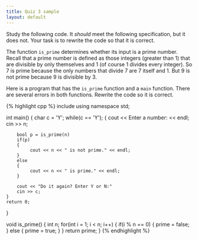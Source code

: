 ```yaml
---
title: Quiz 3 sample
layout: default
---
```


Study the following code. It *should* meet the following
specification, but it does not. Your task is to rewrite the code so
that it is correct.

The function `is_prime` determines whether its input is a prime
number. Recall that a prime number is defined as those integers
(greater than 1) that are divisible by only themselves and 1 (of
course 1 divides every integer). So 7 is prime because the only
numbers that divide 7 are 7 itself and 1. But 9 is not prime because 9
is divisible by 3.

Here is a program that has the `is_prime` function and a `main`
function. There are several errors in both functions. Rewrite the code
so it is correct.

{% highlight cpp %}
include <iostream>
using namespace std;

int main()
{
    char c = 'Y';
    while(c == 'Y');
    {
        cout << Enter a number: << endl;
        cin >> n;

        bool p = is_prime(n)
        if(p)
        {
             cout << n << " is not prime." << endl;
        }
        else
        {
             cout << n << " is prime." << endl;
        }

        cout << "Do it again? Enter Y or N:"
        cin >> c;
    }
    return 0;
}

void is_prime()
{
    int n;
    for(int i = 1; i < n; i++)
    {
        if(i % n == 0)
        {
            prime = false;
        }
        else
        {
            prime = true;
        }
    }
    return prime;
}
{% endhighlight %}

    


